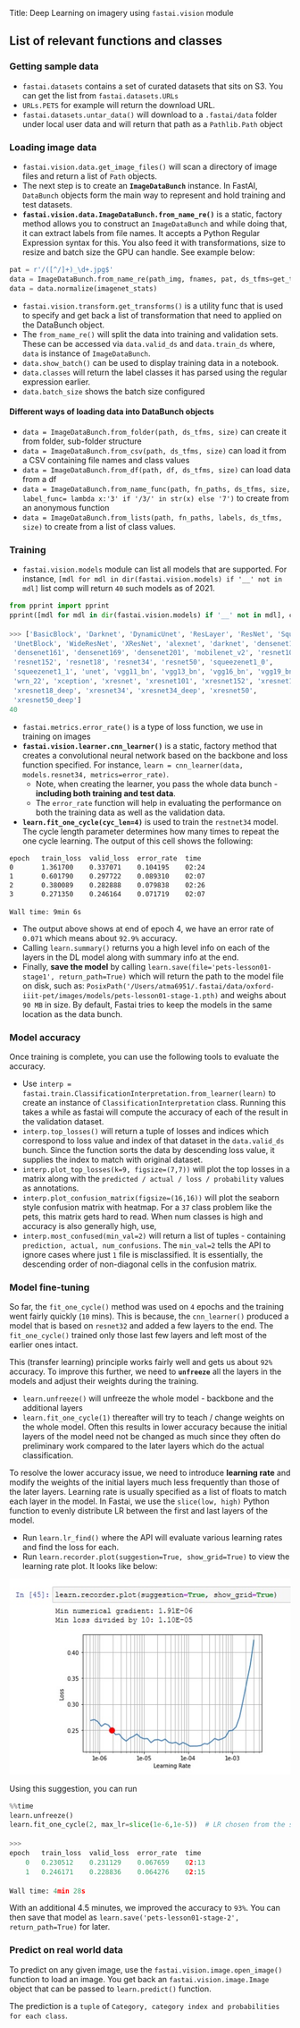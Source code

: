 Title: Deep Learning on imagery using `fastai.vision` module

## List of relevant functions and classes
 
### Getting sample data
 - `fastai.datasets` contains a set of curated datasets that sits on S3. You can get the list from `fastai.datasets.URLs`
 - `URLs.PETS` for example will return the download URL.
 - `fastai.datasets.untar_data()` will download to a `.fastai/data` folder under local user data and will return that path as a `Pathlib.Path` object

### Loading image data
 - `fastai.vision.data.get_image_files()` will scan a directory of image files and return a list of `Path` objects.
 - The next step is to create an **`ImageDataBunch`** instance. In FastAI, `DataBunch` objects form the main way to represent and hold training and test datasets.
 - **`fastai.vision.data.ImageDataBunch.from_name_re()`** is a static, factory method allows you to construct an `ImageDataBunch` and while doing that, it can extract labels from file names. It accepts a Python Regular Expression syntax for this. You also feed it with transformations, size to resize and batch size the GPU can handle. See example below:

```python
pat = r'/([^/]+)_\d+.jpg$'
data = ImageDataBunch.from_name_re(path_img, fnames, pat, ds_tfms=get_transforms(), size=224, bs=bs)
data = data.normalize(imagenet_stats)
```

 - `fastai.vision.transform.get_transforms()` is a utility func that is used to specify and get back a list of transformation that need to applied on the DataBunch object.
 - The `from_name_re()` will split the data into training and validation sets. These can be accessed via `data.valid_ds` and `data.train_ds` where, `data` is instance of `ImageDataBunch`.
 - `data.show_batch()` can be used to display training data in a notebook.
 - `data.classes` will return the label classes it has parsed using the regular expression earlier.
 - `data.batch_size` shows the batch size configured

#### Different ways of loading data into DataBunch objects
 - `data = ImageDataBunch.from_folder(path, ds_tfms, size)` can create it from folder, sub-folder structure
 - `data = ImageDataBunch.from_csv(path, ds_tfms, size)` can load it from a CSV containing file names and class values
 - `data = ImageDataBunch.from_df(path, df, ds_tfms, size)` can load data from a df
 - `data = ImageDataBunch.from_name_func(path, fn_paths, ds_tfms, size, label_func= lambda x:'3' if '/3/' in str(x) else '7')` to create from an anonymous function
 - `data = ImageDataBunch.from_lists(path, fn_paths, labels, ds_tfms, size)` to create from a list of class values.

### Training
 - `fastai.vision.models` module can list all models that are supported. For instance, `[mdl for mdl in dir(fastai.vision.models) if '__' not in mdl]` list comp will return `40` such models as of 2021.

```python
from pprint import pprint
pprint([mdl for mdl in dir(fastai.vision.models) if '__' not in mdl], compact=True)

>>> ['BasicBlock', 'Darknet', 'DynamicUnet', 'ResLayer', 'ResNet', 'SqueezeNet',
 'UnetBlock', 'WideResNet', 'XResNet', 'alexnet', 'darknet', 'densenet121',
 'densenet161', 'densenet169', 'densenet201', 'mobilenet_v2', 'resnet101',
 'resnet152', 'resnet18', 'resnet34', 'resnet50', 'squeezenet1_0',
 'squeezenet1_1', 'unet', 'vgg11_bn', 'vgg13_bn', 'vgg16_bn', 'vgg19_bn', 'wrn',
 'wrn_22', 'xception', 'xresnet', 'xresnet101', 'xresnet152', 'xresnet18',
 'xresnet18_deep', 'xresnet34', 'xresnet34_deep', 'xresnet50',
 'xresnet50_deep']
40
```

 - `fastai.metrics.error_rate()` is a type of loss function, we use in training on images
 - **`fastai.vision.learner.cnn_learner()`** is a static, factory method that creates a convolutional neural network based on the backbone and loss function specified. For instance, `learn = cnn_learner(data, models.resnet34, metrics=error_rate)`.
    - Note, when creating the learner, you pass the whole data bunch - **including both training and test data**.
    - The `error_rate` function will help in evaluating the performance on both the training data as well as the validation data.
 - **`learn.fit_one_cycle(cyc_len=4)`** is used to train the `restnet34` model. The cycle length parameter determines how many times to repeat the one cycle learning. The output of this cell shows the following:

```
epoch 	train_loss 	valid_loss 	error_rate 	time
0   	1.361700 	0.337071 	0.104195 	02:24
1 	    0.601790 	0.297722 	0.089310 	02:07
2 	    0.380089 	0.282888 	0.079838 	02:26
3 	    0.271350 	0.246164 	0.071719 	02:07

Wall time: 9min 6s
```

 - The output above shows at end of epoch 4, we have an error rate of `0.071` which means about `92.9%` accuracy.
 - Calling `learn.summary()` returns you a high level info on each of the layers in the DL model along with summary info at the end.
 - Finally, **save the model** by calling `learn.save(file='pets-lesson01-stage1', return_path=True)` which will return the path to the model file on disk, such as: `PosixPath('/Users/atma6951/.fastai/data/oxford-iiit-pet/images/models/pets-lesson01-stage-1.pth)` and weighs about `90 MB` in size. By default, Fastai tries to keep the models in the same location as the data bunch.

### Model accuracy
Once training is complete, you can use the following tools to evaluate the accuracy.

 - Use `interp = fastai.train.ClassificationInterpretation.from_learner(learn)` to create an instance of `ClassificationInterpretation` class. Running this takes a while as fastai will compute the accuracy of each of the result in the validation dataset.
 - `interp.top_losses()` will return a tuple of losses and indices which correspond to loss value and index of that dataset in the `data.valid_ds` bunch. Since the function sorts the data by descending loss value, it supplies the index to match with original dataset.
 - `interp.plot_top_losses(k=9, figsize=(7,7))` will plot the top losses in a matrix along with the `predicted / actual / loss / probability` values as annotations.
 - `interp.plot_confusion_matrix(figsize=(16,16))` will plot the seaborn style confusion matrix with heatmap. For a `37` class problem like the pets, this matrix gets hard to read. When num classes is high and accuracy is also generally high, use,
 - `interp.most_confused(min_val=2)` will return a list of tuples - containing `prediction, actual, num_confusions`. The `min_val=2` tells the API to ignore cases where just `1` file is misclassified. It is essentially, the descending order of non-diagonal cells in the confusion matrix.

### Model fine-tuning
So far, the `fit_one_cycle()` method was used on `4` epochs and the training went fairly quickly (`10` mins). This is because, the `cnn_learner()` produced a model that is based on `resnet32` and added a few layers to the end. The `fit_one_cycle()` trained only those last few layers and left most of the earlier ones intact.

This (transfer learning) principle works fairly well and gets us about `92%` accuracy. To improve this further, we need to **`unfreeze`** all the layers in the models and adjust their weights during the training.

 - `learn.unfreeze()` will unfreeze the whole model - backbone and the additional layers
 - `learn.fit_one_cycle(1)` thereafter will try to teach / change weights on the whole model. Often this results in lower accuracy because the initial layers of the model need not be changed as much since they often do preliminary work compared to the later layers which do the actual classification.

To resolve the lower accuracy issue, we need to introduce **learning rate** and modify the weights of the initial layers much less frequently than those of the later layers. Learning rate is usually specified as a list of floats to match each layer in the model. In Fastai, we use the `slice(low, high)` Python function to evenly distribute LR between the first and last layers of the model.

 - Run `learn.lr_find()` where the API will evaluate various learning rates and find the loss for each.
 - Run `learn.recorder.plot(suggestion=True, show_grid=True)` to view the learning rate plot. It looks like below:

![](/images/fastai-lr1.jpg)

Using this suggestion, you can run

```python
%%time
learn.unfreeze()
learn.fit_one_cycle(2, max_lr=slice(1e-6,1e-5))  # LR chosen from the suggestion in the image

>>>
epoch 	train_loss 	valid_loss 	error_rate 	time
    0 	0.230512 	0.231129 	0.067659 	02:13
    1 	0.246171 	0.228836 	0.064276 	02:15

Wall time: 4min 28s
```
With an additional 4.5 minutes, we improved the accuracy to `93%`. You can then save that model as `learn.save('pets-lesson01-stage-2', return_path=True)` for later.

### Predict on real world data
To predict on any given image, use the `fastai.vision.image.open_image()` function to load an image. You get back an `fastai.vision.image.Image` object that can be passed to `learn.predict()` function.

The prediction is a `tuple` of `Category, category index and probabilities for each class`.